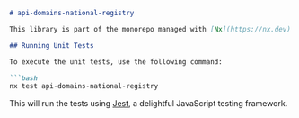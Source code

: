 ```markdown
# api-domains-national-registry

This library is part of the monorepo managed with [Nx](https://nx.dev) and pertains to the National Registry domain.

## Running Unit Tests

To execute the unit tests, use the following command:

```bash
nx test api-domains-national-registry
```

This will run the tests using [Jest](https://jestjs.io), a delightful JavaScript testing framework.
```